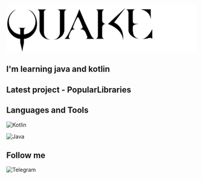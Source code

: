 ![Header](https://github.com/Tlenparty/tlenparty/blob/main/assets/quake-wide.png)

## I'm learning java and kotlin

## Latest project - PopularLibraries

## Languages and Tools

![Kotlin](https://img.shields.io/badge/-Kotlin-090909?style=for-the-badge&logo=kotlin)

![Java](https://img.shields.io/badge/-Java-090909?style=for-the-badge&logo=java)

## Follow me
![Telegram](https://img.shields.io/badge/-Telegramm-090909?style=for-the-badge&logo=telegram)
